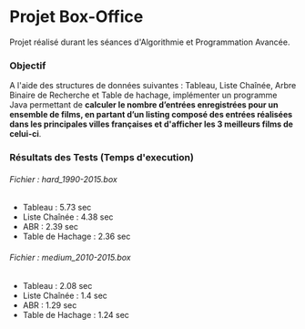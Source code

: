 # Projet Box-Office

Projet réalisé durant les séances d'Algorithmie et Programmation Avancée.

### Objectif

A l'aide des structures de données suivantes : Tableau, Liste Chaînée, Arbre Binaire de Recherche et Table de hachage, implémenter un programme Java permettant de **calculer le nombre d’entrées enregistrées pour un ensemble de films, en partant d’un listing composé des entrées réalisées dans les principales villes françaises et d'afficher les 3 meilleurs films de celui-ci**.

### Résultats des Tests (Temps d'execution)

###### Fichier : hard_1990-2015.box

- Tableau : 5.73 sec
- Liste Chaînée : 4.38 sec
- ABR : 2.39 sec
- Table de Hachage : 2.36 sec

###### Fichier : medium_2010-2015.box

- Tableau : 2.08 sec
- Liste Chaînée : 1.4 sec
- ABR : 1.29 sec
- Table de Hachage : 1.24 sec